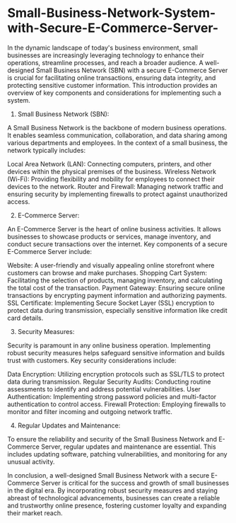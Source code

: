 # Small-Business-Network-System-with-Secure-E-Commerce-Server-
In the dynamic landscape of today's business environment, small businesses are increasingly leveraging technology to enhance their operations, streamline processes, and reach a broader audience. A well-designed Small Business Network (SBN) with a secure E-Commerce Server is crucial for facilitating online transactions, ensuring data integrity, and protecting sensitive customer information. This introduction provides an overview of key components and considerations for implementing such a system.

1. Small Business Network (SBN):

A Small Business Network is the backbone of modern business operations. It enables seamless communication, collaboration, and data sharing among various departments and employees. In the context of a small business, the network typically includes:

Local Area Network (LAN): Connecting computers, printers, and other devices within the physical premises of the business.
Wireless Network (Wi-Fi): Providing flexibility and mobility for employees to connect their devices to the network.
Router and Firewall: Managing network traffic and ensuring security by implementing firewalls to protect against unauthorized access.

2. E-Commerce Server:

An E-Commerce Server is the heart of online business activities. It allows businesses to showcase products or services, manage inventory, and conduct secure transactions over the internet. Key components of a secure E-Commerce Server include:

Website: A user-friendly and visually appealing online storefront where customers can browse and make purchases.
Shopping Cart System: Facilitating the selection of products, managing inventory, and calculating the total cost of the transaction.
Payment Gateway: Ensuring secure online transactions by encrypting payment information and authorizing payments.
SSL Certificate: Implementing Secure Socket Layer (SSL) encryption to protect data during transmission, especially sensitive information like credit card details.

3. Security Measures:

Security is paramount in any online business operation. Implementing robust security measures helps safeguard sensitive information and builds trust with customers. Key security considerations include:

Data Encryption: Utilizing encryption protocols such as SSL/TLS to protect data during transmission.
Regular Security Audits: Conducting routine assessments to identify and address potential vulnerabilities.
User Authentication: Implementing strong password policies and multi-factor authentication to control access.
Firewall Protection: Employing firewalls to monitor and filter incoming and outgoing network traffic.

4. Regular Updates and Maintenance:

To ensure the reliability and security of the Small Business Network and E-Commerce Server, regular updates and maintenance are essential. This includes updating software, patching vulnerabilities, and monitoring for any unusual activity.

In conclusion, a well-designed Small Business Network with a secure E-Commerce Server is critical for the success and growth of small businesses in the digital era. By incorporating robust security measures and staying abreast of technological advancements, businesses can create a reliable and trustworthy online presence, fostering customer loyalty and expanding their market reach.
